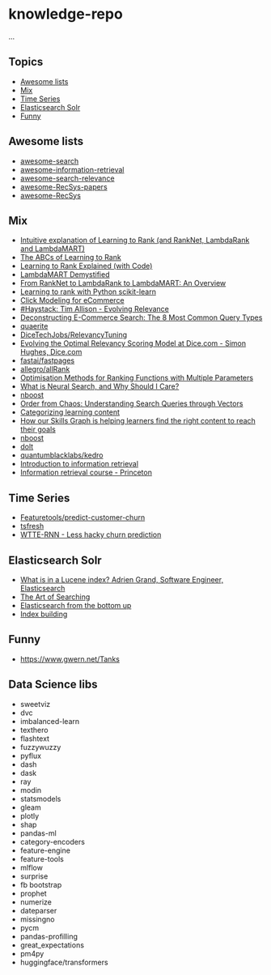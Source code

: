 # knowledge-repo

...

## Topics
- [Awesome lists](#awesome-lists)
- [Mix](#mix)
- [Time Series](#time-series)
- [Elasticsearch Solr](#elasticsearch-solr)
- [Funny](#funny)

## Awesome lists

* [awesome-search](https://github.com/frutik/awesome-search)
* [awesome-information-retrieval](https://github.com/harpribot/awesome-information-retrieval)
* [awesome-search-relevance](https://github.com/o19s/awesome-search-relevance)
* [awesome-RecSys-papers](https://github.com/YuyangZhangFTD/awesome-RecSys-papers)
* [awesome-RecSys](https://github.com/jihoo-kim/awesome-RecSys)

## Mix

* [Intuitive explanation of Learning to Rank (and RankNet, LambdaRank and LambdaMART)](https://medium.com/@nikhilbd/intuitive-explanation-of-learning-to-rank-and-ranknet-lambdarank-and-lambdamart-fe1e17fac418)
* [The ABCs of Learning to Rank](https://lucidworks.com/post/abcs-learning-to-rank/)
* [Learning to Rank Explained (with Code)](https://mlexplained.com/2019/05/27/learning-to-rank-explained-with-code/)
* [LambdaMART Demystified](https://staff.fnwi.uva.nl/e.kanoulas/wp-content/uploads/Lecture-8-1-LambdaMart-Demystified.pdf)
* [From RankNet to LambdaRank to LambdaMART: An Overview](https://www.microsoft.com/en-us/research/wp-content/uploads/2016/02/MSR-TR-2010-82.pdf)
* [Learning to rank with Python scikit-learn](https://towardsdatascience.com/learning-to-rank-with-python-scikit-learn-327a5cfd81f)
* [Click Modeling for eCommerce](https://tech.ebayinc.com/engineering/click-modeling-for-ecommerce/)
* [#Haystack: Tim Allison - Evolving Relevance](https://www.youtube.com/watch?v=rhNmplUwhf8&feature=youtu.be&t=1446s)
* [Deconstructing E-Commerce Search: The 8 Most Common Query Types](https://baymard.com/blog/ecommerce-search-query-types)
* [quaerite](https://github.com/tballison/quaerite)
* [DiceTechJobs/RelevancyTuning](https://github.com/DiceTechJobs/RelevancyTuning)
* [Evolving the Optimal Relevancy Scoring Model at Dice.com - Simon Hughes, Dice.com](https://www.youtube.com/watch?v=z4c1xU7arhc&t=2s)
* [fastai/fastpages](https://github.com/fastai/fastpages)
* [allegro/allRank](https://github.com/allegro/allRank)
* [Optimisation Methods for Ranking Functions with Multiple Parameters](https://sci-hub.st/10.1145/1183614.1183698)
* [What is Neural Search, and Why Should I Care?](https://towardsdatascience.com/what-is-neural-search-and-why-should-i-care-4a6cee6b2249)
* [nboost](https://github.com/koursaros-ai/nboost)
* [Order from Chaos: Understanding Search Queries through Vectors](https://medium.com/coursera-engineering/query2vec-2f6070083bda)
* [Categorizing learning content](https://medium.com/coursera-engineering/data-driven-content-categorization-89de0104bcbd)
* [How our Skills Graph is helping learners find the right content to reach their goals](https://medium.com/coursera-engineering/courseras-skills-graph-helps-learners-find-the-right-content-to-reach-their-goals-b10418a05214)
* [nboost](https://github.com/koursaros-ai/nboost)
* [dolt](https://github.com/liquidata-inc/dolt)
* [quantumblacklabs/kedro](https://github.com/quantumblacklabs/kedro)
* [Introduction to information retrieval](https://nlp.stanford.edu/IR-book/information-retrieval-book.html)
* [Information retrieval course - Princeton](https://www.cs.princeton.edu/courses/archive/spring16/cos435/)


## Time Series

* [Featuretools/predict-customer-churn](https://github.com/Featuretools/predict-customer-churn)
* [tsfresh](https://tsfresh.readthedocs.io/en/latest/index.html)
* [WTTE-RNN - Less hacky churn prediction](https://ragulpr.github.io/2016/12/22/WTTE-RNN-Hackless-churn-modeling/)


## Elasticsearch Solr

* [What is in a Lucene index? Adrien Grand, Software Engineer, Elasticsearch](https://www.youtube.com/watch?v=T5RmMNDR5XI)
* [The Art of Searching](https://www.youtube.com/watch?v=yst6VQ7Lwpo)
* [Elasticsearch from the bottom up](https://www.youtube.com/watch?v=PpX7J-G2PEo)
* [Index building](https://www.cs.princeton.edu/courses/archive/spring16/cos435/Notes/indexBuilding_topost.pdf)

## Funny

* https://www.gwern.net/Tanks

## Data Science libs

- sweetviz
- dvc
- imbalanced-learn
- texthero
- flashtext
- fuzzywuzzy
- pyflux
- dash
- dask
- ray
- modin
- statsmodels
- gleam
- plotly
- shap
- pandas-ml
- category-encoders
- feature-engine
- feature-tools
- mlflow
- surprise
- fb bootstrap
- prophet
- numerize
- dateparser
- missingno
- pycm
- pandas-profilling
- great_expectations
- pm4py
- huggingface/transformers
